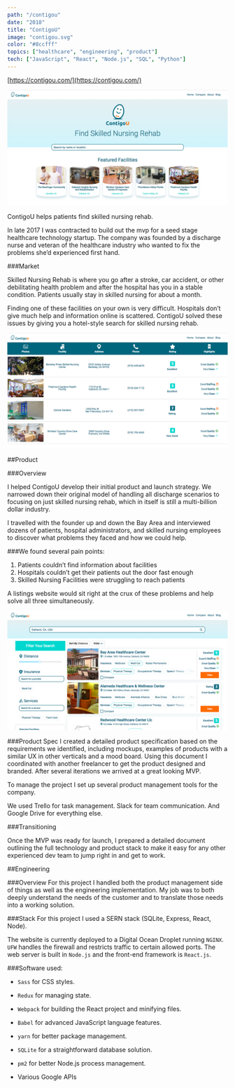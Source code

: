 ```yaml
---
path: "/contigou"
date: "2018"
title: "ContigoU"
image: "contigou.svg"
color: "#8ccfff"
topics: ["healthcare", "engineering", "product"]
tech: ["JavaScript", "React", "Node.js", "SQL", "Python"]
---
```


[https://contigou.com/](https://contigou.com/)

![alt text](/images/contigou/homepage.png "ContigoU Homepage")

ContigoU helps patients find skilled nursing rehab.

In late 2017 I was contracted to build out the mvp for a seed stage healthcare technology startup. The company was founded by a discharge nurse and veteran of the healthcare industry who wanted to fix the problems she’d experienced first hand.

###Market

Skilled Nursing Rehab is where you go after a stroke, car accident, or other debilitating health problem and after the hospital has you in a stable condition. Patients usually stay in skilled nursing for about a month.

Finding one of these facilities on your own is very difficult. Hospitals don’t give much help and information online is scattered. ContigoU solved these issues by giving you a hotel-style search for skilled nursing rehab.

![alt text](/images/contigou/comparisons.png "ContigoU Comparisons Page")

##Product

###Overview

I helped ContigoU develop their initial product and launch strategy. We narrowed down their original model of handling all discharge scenarios to focusing on just skilled nursing rehab, which in itself is still a multi-billion dollar industry.

I travelled with the founder up and down the Bay Area and interviewed dozens of patients, hospital administrators, and skilled nursing employees to discover what problems they faced and how we could help.

###We found several pain points:

1. Patients couldn’t find information about facilities
2. Hospitals couldn’t get their patients out the door fast enough
3. Skilled Nursing Facilities were struggling to reach patients

A listings website would sit right at the crux of these problems and help solve all three simultaneously.

![alt text](/images/contigou/listings.png "ContigoU Listings Page")

###Product Spec
I created a detailed product specification based on the requirements we identified, including mockups, examples of products with a similar UX in other verticals and a mood board. Using this document I coordinated with another freelancer to get the product designed and branded. After several iterations we arrived at a great looking MVP.

To manage the project I set up several product management tools for the company.

We used Trello for task management. Slack for team communication. And Google Drive for everything else.

###Transitioning

Once the MVP was ready for launch, I prepared a detailed document outlining the full technology and product stack to make it easy for any other experienced dev team to jump right in and get to work.


##Engineering

###Overview
For this project I handled both the product management side of things as well as the engineering implementation. My job was to both deeply understand the needs of the customer and to translate those needs into a working solution.

###Stack
For this project I used a SERN stack (SQLite, Express, React, Node).

The website is currently deployed to a Digital Ocean Droplet running `NGINX`.  `UFW` handles the firewall and restricts traffic to certain allowed ports. The web server is built in `Node.js` and the front-end framework is `React.js`.

###Software used:

* `Sass` for CSS styles.

* `Redux` for managing state.

* `Webpack` for building the React project and minifying files.

* `Babel` for advanced JavaScript language features.

* `yarn` for better package management.

* `SQLite` for a straightforward database solution.

* `pm2` for better Node.js process management.

* Various Google APIs

